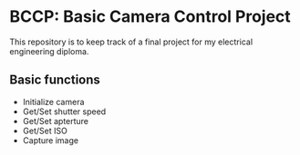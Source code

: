 # BCCP: Basic Camera Control Project

This repository is to keep track of a final project for my electrical engineering diploma.

## Basic functions
* Initialize camera
* Get/Set shutter speed
* Get/Set apterture
* Get/Set ISO
* Capture image
